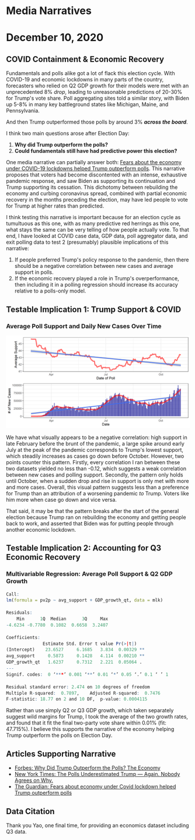# Media Narratives

# December 10, 2020



## COVID Containment & Economic Recovery


Fundamentals and polls alike got a lot of flack this election cycle. With COVID-19
and economic lockdowns in many parts of the country, forecasters who relied on
Q2 GDP growth for their models were met with an unprecedented 8% *drop*, leading
to unreasonable predictions of 20-30% for Trump's vote share. Poll aggregating
sites told a similar story, with Biden up 5-8% in many key battleground states
like Michigan, Maine, and Pennsylvania.

And then Trump outperformed those polls by around 3% ***across the board***.

I think two main questions arose after Election Day:

1. **Why did Trump outperform the polls?**
2. **Could fundamentals still have had predictive power this election?**

One media narrative can partially answer both: [Fears about the economy under COVID-19 lockdowns helped Trump outperform polls](https://www.theguardian.com/world/2020/nov/04/exit-polls-economy-covid-lockdown-trump). This narrative proposes that voters had become discontented with an intense,
exhaustive pandemic response, and saw Biden as supporting its continuation and
Trump supporting its cessation. This dichotomy between rebuilding the economy
and curbing coronavirus spread, combined with partial economic recovery in the
months preceding the election, may have led people to vote for Trump at
higher rates than predicted.

I think testing this narrative is important because for an election cycle as
tumultuous as this one, with as many predictive red herrings as this one, what
stays the same can be very telling of how people actually vote. To that end, I
have looked at COVID case data, GDP data, poll aggregator data, and exit polling
data to test 2 (presumably) plausible implications of this narrative:

1. If people preferred Trump's policy response to the pandemic, then there should
be a negative correlation between new cases and average support in polls.
2. If the economic recovery played a role in Trump's overperformance, then
including it in a polling regression should increase its accuracy relative to
a polls-only model.



## Testable Implication 1: Trump Support & COVID


### Average Poll Support and Daily New Cases Over Time

![Polls-N-Pandemics](../figures/narrative/polls_n_pandemics.png)


We have what visually appears to be a negative correlation: high support in late
February before the brunt of the pandemic, a large spike around early July at the
peak of the pandemic corresponds to Trump's lowest support, which steadily increases
as cases go down before October. However, two points counter this pattern. Firstly,
every correlation I ran between these two datasets yielded no less than -0.12, which
suggests a weak correlation between new cases and polling support. Secondly, the
pattern only holds until October, when a sudden drop and rise in support is only
met with more and more cases. Overall, this visual pattern suggests less than a
preference for Trump than an attribution of a worsening pandemic *to* Trump. Voters
like him more when case go down and vice versa.

That said, it may be that the pattern breaks after the start of the general
election because Trump ran on rebuilding the economy and getting people back to
work, and asserted that Biden was for putting people through another economic
lockdown.




## Testable Implication 2: Accounting for Q3 Economic Recovery


### Multivariable Regression: Average Poll Support & Q2 GDP Growth

```r
Call:
lm(formula = pv2p ~ avg_support + GDP_growth_qt, data = mlk)

Residuals:
    Min      1Q  Median      3Q     Max 
-4.6234 -0.7780  0.1082  0.6658  3.2407 

Coefficients:
              Estimate Std. Error t value Pr(>|t|)   
(Intercept)    23.6527     6.1685   3.834  0.00329 **
avg_support     0.5873     0.1428   4.114  0.00210 **
GDP_growth_qt   1.6237     0.7312   2.221  0.05064 . 
---
Signif. codes:  0 ‘***’ 0.001 ‘**’ 0.01 ‘*’ 0.05 ‘.’ 0.1 ‘ ’ 1

Residual standard error: 2.474 on 10 degrees of freedom
Multiple R-squared:  0.7897,	Adjusted R-squared:  0.7476 
F-statistic: 18.77 on 2 and 10 DF,  p-value: 0.0004115
```


Rather than use simply Q2 or Q3 GDP growth, which taken separately suggest wild
margins for Trump, I took the average of the two growth rates, and found that
it fit the final two-party vote share within 0.01% (fit: 47.715%). I believe this
supports the narrative of the economy helping Trump outperform the polls on Election
Day.



## Articles Supporting Narrative

- [Forbes: Why Did Trump Outperform the Polls? The Economy](https://www.forbes.com/sites/advisor/2020/11/04/trump-economy-polls/?sh=5ccb29007fb5)
- [New York Times: The Polls Underestimated Trump — Again. Nobody Agrees on Why.](https://www.nytimes.com/2020/11/04/us/politics/poll-results.html)
- [The Guardian: Fears about economy under Covid lockdown helped Trump outperform polls](https://www.theguardian.com/world/2020/nov/04/exit-polls-economy-covid-lockdown-trump)



## Data Citation

Thank you Yao, one final time, for providing an economics dataset including Q3
data.
